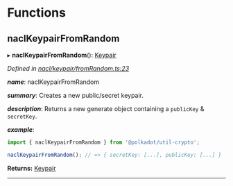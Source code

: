 

# Functions

<a id="naclkeypairfromrandom"></a>

##  naclKeypairFromRandom

▸ **naclKeypairFromRandom**(): [Keypair](_types_.md#keypair)

*Defined in [nacl/keypair/fromRandom.ts:23](https://github.com/polkadot-js/common/blob/3835d8d/packages/util-crypto/src/nacl/keypair/fromRandom.ts#L23)*

*__name__*: naclKeypairFromRandom

*__summary__*: Creates a new public/secret keypair.

*__description__*: Returns a new generate object containing a `publicKey` & `secretKey`.

*__example__*:   

```javascript
import { naclKeypairFromRandom } from '@polkadot/util-crypto';

naclKeypairFromRandom(); // => { secretKey: [...], publicKey: [...] }
```

**Returns:** [Keypair](_types_.md#keypair)

___

